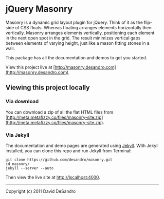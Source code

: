 jQuery Masonry
==============

Masonry is a dynamic grid layout plugin for jQuery. Think of it as the flip-side of CSS floats. Whereas floating arranges elements horizontally then vertically, Masonry arranges elements vertically, positioning each element in the next open spot in the grid. The result minimizes vertical gaps between elements of varying height, just like a mason fitting stones in a wall.

This package has all the documentation and demos to get you started.

View this project live at [http://masonry.desandro.com](http://masonry.desandro.com).

Viewing this project locally
----------------------------

### Via download

You can download a zip of all the flat HTML files from [http://meta.metafizzy.co/files/masonry-site.zip](http://meta.metafizzy.co/files/masonry-site.zip).

### Via Jekyll

The documentation and demo pages are generated using [Jekyll](http://github.com/mojombo/jekyll/wiki). With Jekyll installed, you can clone this repo and run Jekyll from Terminal:

    git clone https://github.com/desandro/masonry.git
    cd masonry/
    jekyll --server --auto

Then view the live site at [http://localhost:4000](http://localhost:4000).

* * *

Copyright (c) 2011 David DeSandro